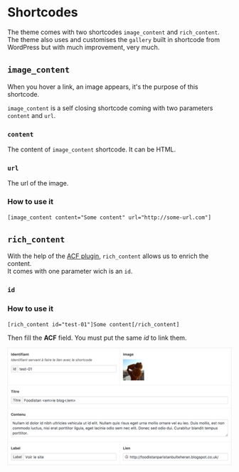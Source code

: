 # Shortcodes

The theme comes with two shortcodes `image_content` and `rich_content`. The theme also uses and customises the `gallery` built in shortcode from WordPress but with much improvement, very much.

## `image_content`

When you hover a link, an image appears, it's the purpose of this shortcode.

`image_content` is a self closing shortcode coming with two parameters `content` and `url`.

### `content`

The content of `image_content` shortcode. It can be HTML.

### `url`

The url of the image.

### How to use it

```
[image_content content="Some content" url="http://some-url.com"]
```

## `rich_content`

With the help of the [ACF plugin](https://www.advancedcustomfields.com/), `rich_content` allows us to enrich the content.  
It comes with one parameter wich is an `id`.

### `id`

### How to use it

```
[rich_content id="test-01"]Some content[/rich_content]
```

Then fill the __ACF__ field. You must put the same _id_ to link them.

![Rich content](../../img/png/rich-content.png)
